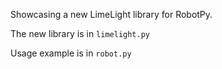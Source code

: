 Showcasing a new LimeLight library for RobotPy.

The new library is in `limelight.py`

Usage example is in `robot.py`
